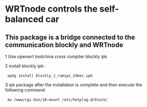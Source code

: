 WRTnode controls the self-balanced car 
===
This package is a bridge connected to the communication blockly and WRTnode
---
1 Use openwrt toolchina cross compiler blockly ipk

2 install blockly ipk:

  `opkg install blockly_1_ramips_24kec.ipk`

3 ipk package after the installation is complete and then execute the following command:
  
  `mv /www/cgi-bin/10-mount /etc/hotplug.d/block/`
